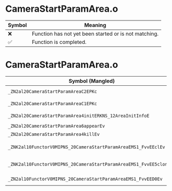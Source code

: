 # CameraStartParamArea.o
| Symbol | Meaning 
| ------------- | ------------- 
| :x: | Function has not yet been started or is not matching. 
| :white_check_mark: | Function is completed. 


# CameraStartParamArea.o
| Symbol (Mangled) | Symbol (Demangled) | Decompiled? |
| ------------- |  ------------- | ------------- |
| `_ZN2al20CameraStartParamAreaC2EPKc` | `al::CameraStartParamArea::CameraStartParamArea(char const*)` | :x: |
| `_ZN2al20CameraStartParamAreaC1EPKc` | `al::CameraStartParamArea::CameraStartParamArea(char const*)` | :x: |
| `_ZN2al20CameraStartParamArea4initERKNS_12AreaInitInfoE` | `al::CameraStartParamArea::init(al::AreaInitInfo const&)` | :x: |
| `_ZN2al20CameraStartParamArea6appearEv` | `al::CameraStartParamArea::appear(void)` | :x: |
| `_ZN2al20CameraStartParamArea4killEv` | `al::CameraStartParamArea::kill(void)` | :x: |
| `_ZNK2al10FunctorV0MIPNS_20CameraStartParamAreaEMS1_FvvEEclEv` | `al::FunctorV0M<al::CameraStartParamArea *,void (al::CameraStartParamArea::*)(void)>::operator()(void)const` | :x: |
| `_ZNK2al10FunctorV0MIPNS_20CameraStartParamAreaEMS1_FvvEE5cloneEv` | `al::FunctorV0M<al::CameraStartParamArea *,void (al::CameraStartParamArea::*)(void)>::clone(void)const` | :x: |
| `_ZN2al10FunctorV0MIPNS_20CameraStartParamAreaEMS1_FvvEED0Ev` | `al::FunctorV0M<al::CameraStartParamArea *,void (al::CameraStartParamArea::*)(void)>::~FunctorV0M()` | :x: |
